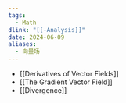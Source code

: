 ```yaml
---
tags:
  - Math
dlink: "[[-Analysis]]"
date: 2024-06-09
aliases:
  - 向量场
---
```

- [[Derivatives of Vector Fields]]
- [[The Gradient Vector Field]]
- [[Divergence]]